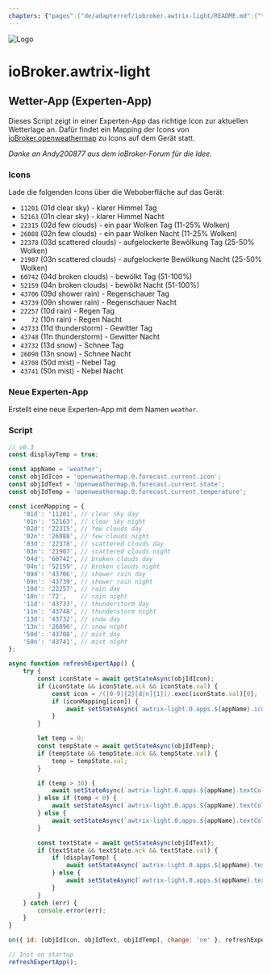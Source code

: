 ```yaml
---
chapters: {"pages":{"de/adapterref/iobroker.awtrix-light/README.md":{"title":{"de":"ioBroker.awtrix-light"},"content":"de/adapterref/iobroker.awtrix-light/README.md"},"de/adapterref/iobroker.awtrix-light/weather-app.md":{"title":{"de":"ioBroker.awtrix-light"},"content":"de/adapterref/iobroker.awtrix-light/weather-app.md"}}}
---
```

![Logo](../../admin/awtrix-light.png)

# ioBroker.awtrix-light

## Wetter-App (Experten-App)

Dieses Script zeigt in einer Experten-App das richtige Icon zur aktuellen Wetterlage an. Dafür findet ein Mapping der Icons von [ioBroker.openweathermap](https://github.com/ioBroker/ioBroker.openweathermap/tree/master) zu Icons auf dem Gerät statt.

*Danke an Andy200877 aus dem ioBroker-Forum für die Idee.*

### Icons

Lade die folgenden Icons über die Weboberfläche auf das Gerät:

- `11201` (01d clear sky) - klarer Himmel Tag
- `52163` (01n clear sky) - klarer Himmel Nacht
- `22315` (02d few clouds) - ein paar Wolken Tag (11-25% Wolken)
- `26088` (02n few clouds) - ein paar Wolken Nacht (11-25% Wolken)
- `22378` (03d scattered clouds) - aufgelockerte Bewölkung Tag (25-50% Wolken)
- `21907` (03n scattered clouds) - aufgelockerte Bewölkung Nacht (25-50% Wolken)
- `60742` (04d broken clouds) - bewölkt Tag (51-100%)
- `52159` (04n broken clouds) - bewölkt Nacht (51-100%)
- `43706` (09d shower rain) - Regenschauer Tag
- `43739` (09n shower rain) - Regenschauer Nacht
- `22257` (10d rain) - Regen Tag
- `   72` (10n rain) - Regen Nacht
- `43733` (11d thunderstorm) - Gewitter Tag
- `43748` (11n thunderstorm) - Gewitter Nacht
- `43732` (13d snow) - Schnee Tag
- `26090` (13n snow) - Schnee Nacht
- `43708` (50d mist) - Nebel Tag
- `43741` (50n mist) - Nebel Nacht

### Neue Experten-App

Erstellt eine neue Experten-App mit dem Namen `weather`.

### Script

```javascript
// v0.3
const displayTemp = true;

const appName = 'weather';
const objIdIcon = 'openweathermap.0.forecast.current.icon';
const objIdText = 'openweathermap.0.forecast.current.state';
const objIdTemp = 'openweathermap.0.forecast.current.temperature';

const iconMapping = {
    '01d': '11201', // clear sky day
    '01n': '52163', // clear sky night
    '02d': '22315', // few clouds day
    '02n': '26088', // few clouds night
    '03d': '22378', // scattered clouds day
    '03n': '21907', // scattered clouds night
    '04d': '60742', // broken clouds day
    '04n': '52159', // broken clouds night
    '09d': '43706', // shower rain day
    '09n': '43739', // shower rain night
    '10d': '22257', // rain day
    '10n': '72',    // rain night
    '11d': '43733', // thunderstorm day
    '11n': '43748', // thunderstorm night
    '13d': '43732', // snow day
    '13n': '26090', // snow night
    '50d': '43708', // mist day
    '50n': '43741', // mist night
};

async function refreshExpertApp() {
    try {
        const iconState = await getStateAsync(objIdIcon);
        if (iconState && iconState.ack && iconState.val) {
            const icon = /([0-9]{2}[d|n]{1})/.exec(iconState.val)[0];
            if (iconMapping[icon]) {
                await setStateAsync(`awtrix-light.0.apps.${appName}.icon`, { val: iconMapping[icon] });
            }
        }

        let temp = 0;
        const tempState = await getStateAsync(objIdTemp);
        if (tempState && tempState.ack && tempState.val) {
            temp = tempState.val;
        }

        if (temp > 30) {
            await setStateAsync(`awtrix-light.0.apps.${appName}.textColor`, { val: '#bd2020' });
        } else if (temp < 0) {
            await setStateAsync(`awtrix-light.0.apps.${appName}.textColor`, { val: '#236fd9' });
        } else {
            await setStateAsync(`awtrix-light.0.apps.${appName}.textColor`, { val: '#ffffff' });
        }

        const textState = await getStateAsync(objIdText);
        if (textState && textState.ack && textState.val) {
            if (displayTemp) {
                await setStateAsync(`awtrix-light.0.apps.${appName}.text`, { val: `${textState.val} - ${formatValue(temp, 2)} °C` });
            } else {
                await setStateAsync(`awtrix-light.0.apps.${appName}.text`, { val: textState.val });
            }
        }
    } catch (err) {
        console.error(err);
    }
}

on({ id: [objIdIcon, objIdText, objIdTemp], change: 'ne' }, refreshExpertApp);

// Init on startup
refreshExpertApp();
```